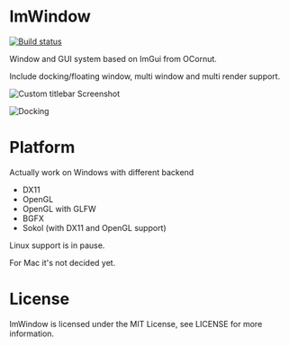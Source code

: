 # ImWindow

[![Build status](https://ci.appveyor.com/api/projects/status/k72i9fqi4px68oxl/branch/master?svg=true)](https://ci.appveyor.com/project/thennequin/imwindow/branch/master)

Window and GUI system based on ImGui from OCornut.

Include docking/floating window, multi window and multi render support.

![Custom titlebar Screenshot](https://raw.githubusercontent.com/wiki/thennequin/ImWindow/images/CustomTitlebar.png)

![Docking](https://raw.githubusercontent.com/wiki/thennequin/ImWindow/images/Docking.gif)

# Platform
Actually work on Windows with different backend
  * DX11
  * OpenGL
  * OpenGL with GLFW
  * BGFX
  * Sokol (with DX11 and OpenGL support)
  
Linux support is in pause.

For Mac it's not decided yet.

# License
ImWindow is licensed under the MIT License, see LICENSE for more information.
